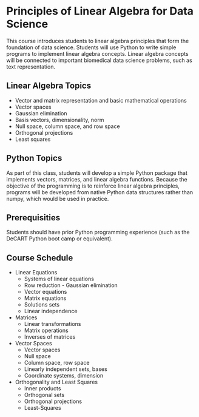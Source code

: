 # Principles of Linear Algebra for Data Science

This course introduces students to linear algebra principles that form the
foundation of data science. Students will use Python to write simple programs
to implement linear algebra concepts. Linear algebra concepts will be connected
to important biomedical data science problems, such as text representation.

## Linear Algebra Topics

* Vector and matrix representation and basic mathematical operations
* Vector spaces
* Gaussian elimination
* Basis vectors, dimensionality, norm
* Null space, column space, and row space
* Orthogonal projections
* Least squares

## Python Topics

As part of this class, students will develop a simple Python package that implements vectors, matrices, and linear algebra functions. Because the
objective of the programming is to reinforce linear algebra principles,
programs will be developed from native Python data structures rather than
numpy, which would be used in practice.

## Prerequisities

Students should have prior Python programming experience (such as the
DeCART Python boot camp or equivalent).

## Course Schedule

* Linear Equations
  * Systems of linear equations
  * Row reduction - Gaussian elimination
  * Vector equations
  * Matrix equations
  * Solutions sets
  * Linear independence
* Matrices
  * Linear transformations
  * Matrix operations
  * Inverses of matrices
* Vector Spaces
  * Vector spaces
  * Null space
  * Column space, row space
  * Linearly independent sets, bases
  * Coordinate systems, dimension
* Orthogonality and Least Squares
  * Inner products
  * Orthogonal sets
  * Orthogonal projections
  * Least-Squares
